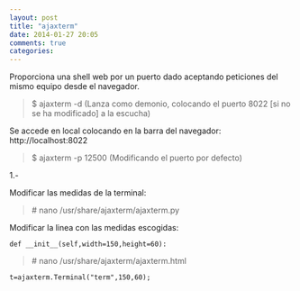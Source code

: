 ```yaml
---
layout: post
title: "ajaxterm"
date: 2014-01-27 20:05
comments: true
categories: 
---
```

Proporciona una shell web por un puerto dado aceptando peticiones del mismo equipo desde el navegador.

>$ ajaxterm -d (Lanza como demonio, colocando el puerto 8022 [si no se ha modificado] a la escucha)

Se accede en local colocando en la barra del navegador: http://localhost:8022

>$ ajaxterm -p 12500 (Modificando el puerto por defecto)

1.-

Modificar las medidas de la terminal:

>\# nano /usr/share/ajaxterm/ajaxterm.py

Modificar la linea con las medidas escogidas:

	def __init__(self,width=150,height=60):

>\# nano /usr/share/ajaxterm/ajaxterm.html

	t=ajaxterm.Terminal("term",150,60);

